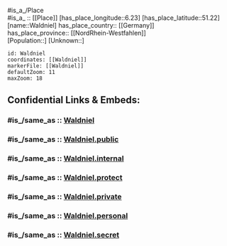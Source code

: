 ﻿---
confidential: public
isDeleted: false
location:
- 51.22
- 6.23
mapmarker: city
mapzoom:
- 7
- 12
SpocWebEntityId: 35415
tags:
- geo/City
type: City
---

#is_a_/Place  
#is_a_ :: [[Place]] 
[has_place_longitude::6.23] 
[has_place_latitude::51.22] 
[name::Waldniel] 
has_place_country:: [[Germany]]  
has_place_province:: [[NordRhein-Westfahlen]]  
[Population::] 
[Unknown::] 


```leaflet
id: Waldniel
coordinates: [[Waldniel]] 
markerFile: [[Waldniel]] 
defaultZoom: 11 
maxZoom: 18
```


## Confidential Links & Embeds: 

### #is_/same_as :: [Waldniel](/_Standards/Earth/Continent/Europe/Europe~Central/Germany/Germany~West/Nordrhein-Westfalen/counties~NW/Viersen/cities~Viersen/Schwalmtal/Waldniel.md) 

### #is_/same_as :: [Waldniel.public](/_public/Earth/Continent/Europe/Europe~Central/Germany/Germany~West/Nordrhein-Westfalen/counties~NW/Viersen/cities~Viersen/Schwalmtal/Waldniel.public.md) 

### #is_/same_as :: [Waldniel.internal](/_internal/Earth/Continent/Europe/Europe~Central/Germany/Germany~West/Nordrhein-Westfalen/counties~NW/Viersen/cities~Viersen/Schwalmtal/Waldniel.internal.md) 

### #is_/same_as :: [Waldniel.protect](/_protect/Earth/Continent/Europe/Europe~Central/Germany/Germany~West/Nordrhein-Westfalen/counties~NW/Viersen/cities~Viersen/Schwalmtal/Waldniel.protect.md) 

### #is_/same_as :: [Waldniel.private](/_private/Earth/Continent/Europe/Europe~Central/Germany/Germany~West/Nordrhein-Westfalen/counties~NW/Viersen/cities~Viersen/Schwalmtal/Waldniel.private.md) 

### #is_/same_as :: [Waldniel.personal](/_personal/Earth/Continent/Europe/Europe~Central/Germany/Germany~West/Nordrhein-Westfalen/counties~NW/Viersen/cities~Viersen/Schwalmtal/Waldniel.personal.md) 

### #is_/same_as :: [Waldniel.secret](/_secret/Earth/Continent/Europe/Europe~Central/Germany/Germany~West/Nordrhein-Westfalen/counties~NW/Viersen/cities~Viersen/Schwalmtal/Waldniel.secret.md)

